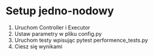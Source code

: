 # Setup jedno-nodowy

1. Uruchom Controller i Executor 
2. Ustaw parametry w pliku config.py
3. Uruchom testy wpisując pytest performence_tests.py
4. Ciesz się wynikami  